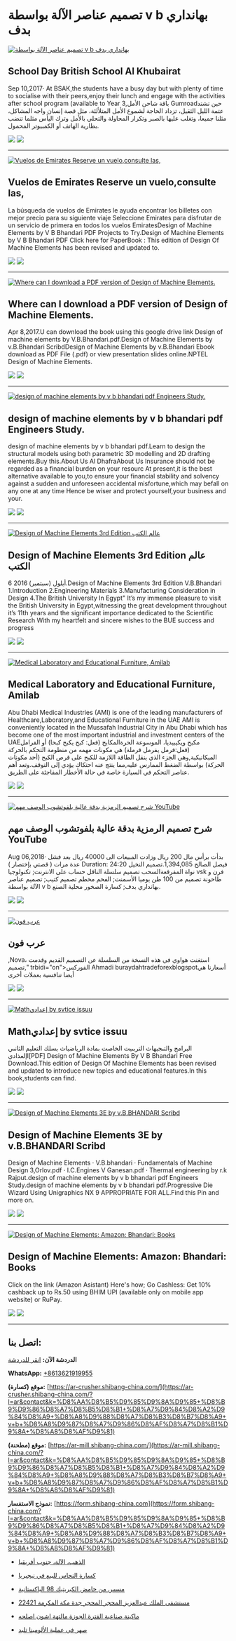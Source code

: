 # تصميم عناصر الآلة بواسطة v b بهانداري بدف

<a href="https://swt.shibang-china.com/?l=ar&img&k=%D8%AA%D8%B5%D9%85%D9%8A%D9%85+%D8%B9%D9%86%D8%A7%D8%B5%D8%B1+%D8%A7%D9%84%D8%A2%D9%84%D8%A9+%D8%A8%D9%88%D8%A7%D8%B3%D8%B7%D8%A9+v+b+%D8%A8%D9%87%D8%A7%D9%86%D8%AF%D8%A7%D8%B1%D9%8A+%D8%A8%D8%AF%D9%81" target="_blank">![تصميم عناصر الآلة بواسطة v b بهانداري بدف](http://static.shibang-china.com/all-800x300/1042.jpg)</a>

## School Day British School Al Khubairat
Sep 10,2017&#0183;&#32;At BSAK,the students have a busy day but with plenty of time to socialise with their peers,enjoy their lunch and engage with the activities after school program (available to Year 3,باقة شاحن الأمل Gumroadحين تشتد عتمة الليل الثقيل، تزداد الحاجة لشموع الأمل المتلألئة، مثل قصة إنسان واجه المشاكل، مثلنا جميعا، وتغلب عليها بالصبر وتكرار المحاولة والتحلي بالأمل وترك اليأس مثلما تنضب بطارية الهاتف أو الكمبيوتر المحمول.


<a href="https://whatsapp.shibangsoft.com/WhatsApp.php" target="_blank" title="WhatsApp">![](http://static.shibang-china.com/icon/whatsapp.png)</a> <a href="https://swt.shibang-china.com/?l=ar&icon&k=%D8%AA%D8%B5%D9%85%D9%8A%D9%85+%D8%B9%D9%86%D8%A7%D8%B5%D8%B1+%D8%A7%D9%84%D8%A2%D9%84%D8%A9+%D8%A8%D9%88%D8%A7%D8%B3%D8%B7%D8%A9+v+b+%D8%A8%D9%87%D8%A7%D9%86%D8%AF%D8%A7%D8%B1%D9%8A+%D8%A8%D8%AF%D9%81" target="_blank">![](http://static.shibang-china.com/icon/chat-ar.png)</a>

---

<a href="https://swt.shibang-china.com/?l=ar&img&k=%D8%AA%D8%B5%D9%85%D9%8A%D9%85+%D8%B9%D9%86%D8%A7%D8%B5%D8%B1+%D8%A7%D9%84%D8%A2%D9%84%D8%A9+%D8%A8%D9%88%D8%A7%D8%B3%D8%B7%D8%A9+v+b+%D8%A8%D9%87%D8%A7%D9%86%D8%AF%D8%A7%D8%B1%D9%8A+%D8%A8%D8%AF%D9%81" target="_blank">![Vuelos de Emirates Reserve un vuelo,consulte las,](http://static.shibang-china.com/all-800x300/244.jpg)</a>

## Vuelos de Emirates Reserve un vuelo,consulte las,
La búsqueda de vuelos de Emirates le ayuda encontrar los billetes con mejor precio para su siguiente viaje Seleccione Emirates para disfrutar de un servicio de primera en todos los vuelos EmiratesDesign of Machine Elements by V B Bhandari PDF Projects to Try.Design of Machine Elements by V B Bhandari PDF Click here for PaperBook : This edition of Design Of Machine Elements has been revised and updated to.


<a href="https://whatsapp.shibangsoft.com/WhatsApp.php" target="_blank" title="WhatsApp">![](http://static.shibang-china.com/icon/whatsapp.png)</a> <a href="https://swt.shibang-china.com/?l=ar&icon&k=%D8%AA%D8%B5%D9%85%D9%8A%D9%85+%D8%B9%D9%86%D8%A7%D8%B5%D8%B1+%D8%A7%D9%84%D8%A2%D9%84%D8%A9+%D8%A8%D9%88%D8%A7%D8%B3%D8%B7%D8%A9+v+b+%D8%A8%D9%87%D8%A7%D9%86%D8%AF%D8%A7%D8%B1%D9%8A+%D8%A8%D8%AF%D9%81" target="_blank">![](http://static.shibang-china.com/icon/chat-ar.png)</a>

---

<a href="https://swt.shibang-china.com/?l=ar&img&k=%D8%AA%D8%B5%D9%85%D9%8A%D9%85+%D8%B9%D9%86%D8%A7%D8%B5%D8%B1+%D8%A7%D9%84%D8%A2%D9%84%D8%A9+%D8%A8%D9%88%D8%A7%D8%B3%D8%B7%D8%A9+v+b+%D8%A8%D9%87%D8%A7%D9%86%D8%AF%D8%A7%D8%B1%D9%8A+%D8%A8%D8%AF%D9%81" target="_blank">![Where can I download a PDF version of Design of Machine Elements.](http://static.shibang-china.com/all-800x300/9.jpg)</a>

## Where can I download a PDF version of Design of Machine Elements.
Apr 8,2017.U can download the book using this google drive link Design of machine elements by V.B.Bhandari.pdf.Design of Machine Elements by v.B.Bhandari ScribdDesign of Machine Elements by v.B.Bhandari Ebook download as PDF File (.pdf) or view presentation slides online.NPTEL Design of Machine Elements.


<a href="https://whatsapp.shibangsoft.com/WhatsApp.php" target="_blank" title="WhatsApp">![](http://static.shibang-china.com/icon/whatsapp.png)</a> <a href="https://swt.shibang-china.com/?l=ar&icon&k=%D8%AA%D8%B5%D9%85%D9%8A%D9%85+%D8%B9%D9%86%D8%A7%D8%B5%D8%B1+%D8%A7%D9%84%D8%A2%D9%84%D8%A9+%D8%A8%D9%88%D8%A7%D8%B3%D8%B7%D8%A9+v+b+%D8%A8%D9%87%D8%A7%D9%86%D8%AF%D8%A7%D8%B1%D9%8A+%D8%A8%D8%AF%D9%81" target="_blank">![](http://static.shibang-china.com/icon/chat-ar.png)</a>

---

<a href="https://swt.shibang-china.com/?l=ar&img&k=%D8%AA%D8%B5%D9%85%D9%8A%D9%85+%D8%B9%D9%86%D8%A7%D8%B5%D8%B1+%D8%A7%D9%84%D8%A2%D9%84%D8%A9+%D8%A8%D9%88%D8%A7%D8%B3%D8%B7%D8%A9+v+b+%D8%A8%D9%87%D8%A7%D9%86%D8%AF%D8%A7%D8%B1%D9%8A+%D8%A8%D8%AF%D9%81" target="_blank">![design of machine elements by v b bhandari pdf Engineers Study.](http://static.shibang-china.com/all-800x300/1025.jpg)</a>

## design of machine elements by v b bhandari pdf Engineers Study.
design of machine elements by v b bhandari pdf.Learn to design the structural models using both parametric 3D modelling and 2D drafting elements.Buy this.About Us Al DhafraAbout Us Insurance should not be regarded as a financial burden on your resourc At present,it is the best alternative available to you,to ensure your financial stability and solvency against a sudden and unforeseen accidental misfortune,which may befall on any one at any time Hence be wiser and protect yourself,your business and your.


<a href="https://whatsapp.shibangsoft.com/WhatsApp.php" target="_blank" title="WhatsApp">![](http://static.shibang-china.com/icon/whatsapp.png)</a> <a href="https://swt.shibang-china.com/?l=ar&icon&k=%D8%AA%D8%B5%D9%85%D9%8A%D9%85+%D8%B9%D9%86%D8%A7%D8%B5%D8%B1+%D8%A7%D9%84%D8%A2%D9%84%D8%A9+%D8%A8%D9%88%D8%A7%D8%B3%D8%B7%D8%A9+v+b+%D8%A8%D9%87%D8%A7%D9%86%D8%AF%D8%A7%D8%B1%D9%8A+%D8%A8%D8%AF%D9%81" target="_blank">![](http://static.shibang-china.com/icon/chat-ar.png)</a>

---

<a href="https://swt.shibang-china.com/?l=ar&img&k=%D8%AA%D8%B5%D9%85%D9%8A%D9%85+%D8%B9%D9%86%D8%A7%D8%B5%D8%B1+%D8%A7%D9%84%D8%A2%D9%84%D8%A9+%D8%A8%D9%88%D8%A7%D8%B3%D8%B7%D8%A9+v+b+%D8%A8%D9%87%D8%A7%D9%86%D8%AF%D8%A7%D8%B1%D9%8A+%D8%A8%D8%AF%D9%81" target="_blank">![﻿Design of Machine Elements 3rd Edition عالم الكتب](http://static.shibang-china.com/all-800x300/522.jpg)</a>

## ﻿Design of Machine Elements 3rd Edition عالم الكتب
6 أيلول (سبتمبر) 2016.Design of Machine Elements 3rd Edition V.B.Bhandari 1.Introduction 2.Engineering Materials 3.Manufacturing Consideration in Design 4.The British University In Egypt" It’s my immense pleasure to visit the British University in Egypt,witnessing the great development throughout it’s 11th years and the significant importance dedicated to the Scientific Research With my heartfelt and sincere wishes to the BUE success and progress


<a href="https://whatsapp.shibangsoft.com/WhatsApp.php" target="_blank" title="WhatsApp">![](http://static.shibang-china.com/icon/whatsapp.png)</a> <a href="https://swt.shibang-china.com/?l=ar&icon&k=%D8%AA%D8%B5%D9%85%D9%8A%D9%85+%D8%B9%D9%86%D8%A7%D8%B5%D8%B1+%D8%A7%D9%84%D8%A2%D9%84%D8%A9+%D8%A8%D9%88%D8%A7%D8%B3%D8%B7%D8%A9+v+b+%D8%A8%D9%87%D8%A7%D9%86%D8%AF%D8%A7%D8%B1%D9%8A+%D8%A8%D8%AF%D9%81" target="_blank">![](http://static.shibang-china.com/icon/chat-ar.png)</a>

---

<a href="https://swt.shibang-china.com/?l=ar&img&k=%D8%AA%D8%B5%D9%85%D9%8A%D9%85+%D8%B9%D9%86%D8%A7%D8%B5%D8%B1+%D8%A7%D9%84%D8%A2%D9%84%D8%A9+%D8%A8%D9%88%D8%A7%D8%B3%D8%B7%D8%A9+v+b+%D8%A8%D9%87%D8%A7%D9%86%D8%AF%D8%A7%D8%B1%D9%8A+%D8%A8%D8%AF%D9%81" target="_blank">![Medical Laboratory and Educational Furniture, Amilab](http://static.shibang-china.com/all-800x300/156.jpg)</a>

## Medical Laboratory and Educational Furniture, Amilab
Abu Dhabi Medical Industries (AMI) is one of the leading manufacturers of Healthcare,Laboratory,and Educational Furniture in the UAE AMI is conveniently located in the Mussafah Industrial City in Abu Dhabi which has become one of the most important industrial and investment centers of the UAEمكبح ويكيبيديا، الموسوعة الحرةالمكابح (فعل: كبح يكبح كبحا) أو الفرامل (فعل:فرمل يفرمل فرملة) هي مكونات مهمه من منظومة التحكم بالحركة الميكانيكية,وهي الجزء الذي ينقل الطاقة اللازمة للكبح على قرص الكبح (أحد مكونات الحركة) بواسطة الضغط الممارس عليه,مما ينتج عنه احتكاك يؤدي إلى التوقف.وتعد أهم عناصر التحكم في السيارة خاصة في حالة الأخطار المفاجئة على الطريق.


<a href="https://whatsapp.shibangsoft.com/WhatsApp.php" target="_blank" title="WhatsApp">![](http://static.shibang-china.com/icon/whatsapp.png)</a> <a href="https://swt.shibang-china.com/?l=ar&icon&k=%D8%AA%D8%B5%D9%85%D9%8A%D9%85+%D8%B9%D9%86%D8%A7%D8%B5%D8%B1+%D8%A7%D9%84%D8%A2%D9%84%D8%A9+%D8%A8%D9%88%D8%A7%D8%B3%D8%B7%D8%A9+v+b+%D8%A8%D9%87%D8%A7%D9%86%D8%AF%D8%A7%D8%B1%D9%8A+%D8%A8%D8%AF%D9%81" target="_blank">![](http://static.shibang-china.com/icon/chat-ar.png)</a>

---

<a href="https://swt.shibang-china.com/?l=ar&img&k=%D8%AA%D8%B5%D9%85%D9%8A%D9%85+%D8%B9%D9%86%D8%A7%D8%B5%D8%B1+%D8%A7%D9%84%D8%A2%D9%84%D8%A9+%D8%A8%D9%88%D8%A7%D8%B3%D8%B7%D8%A9+v+b+%D8%A8%D9%87%D8%A7%D9%86%D8%AF%D8%A7%D8%B1%D9%8A+%D8%A8%D8%AF%D9%81" target="_blank">![‫شرح تصميم الرمزية بدقة عالية بلفوتشوب الوصف مهم‬‎ YouTube](http://static.shibang-china.com/all-800x300/1038.jpg)</a>

## ‫شرح تصميم الرمزية بدقة عالية بلفوتشوب الوصف مهم‬‎ YouTube
Aug 06,2018&#0183;&#32;بدأت برأس مال 200 ريال وزادت المبيعات الى 40000 ريال بعد فشل عدة مرات ( قصتي بإختصار ) Duration: 24:20 فيصل الصالح 1,394,085.تصميم النخيل نواة المفرقعةالسحب تصميم سلسلة الناقل حساب على الانترنت; تكنولوجيا vsk فرن و طاحونة تصميم من 100 طن يوميا الأسمنت; الفحم محطم تصميم كتيب; تصميم عناصر الآلة بواسطة v b بهانداري بدف; كسارة الصخور محلية الصنع.


<a href="https://whatsapp.shibangsoft.com/WhatsApp.php" target="_blank" title="WhatsApp">![](http://static.shibang-china.com/icon/whatsapp.png)</a> <a href="https://swt.shibang-china.com/?l=ar&icon&k=%D8%AA%D8%B5%D9%85%D9%8A%D9%85+%D8%B9%D9%86%D8%A7%D8%B5%D8%B1+%D8%A7%D9%84%D8%A2%D9%84%D8%A9+%D8%A8%D9%88%D8%A7%D8%B3%D8%B7%D8%A9+v+b+%D8%A8%D9%87%D8%A7%D9%86%D8%AF%D8%A7%D8%B1%D9%8A+%D8%A8%D8%AF%D9%81" target="_blank">![](http://static.shibang-china.com/icon/chat-ar.png)</a>

---

<a href="https://swt.shibang-china.com/?l=ar&img&k=%D8%AA%D8%B5%D9%85%D9%8A%D9%85+%D8%B9%D9%86%D8%A7%D8%B5%D8%B1+%D8%A7%D9%84%D8%A2%D9%84%D8%A9+%D8%A8%D9%88%D8%A7%D8%B3%D8%B7%D8%A9+v+b+%D8%A8%D9%87%D8%A7%D9%86%D8%AF%D8%A7%D8%B1%D9%8A+%D8%A8%D8%AF%D9%81" target="_blank">![عرب فون](http://static.shibang-china.com/all-800x300/658.jpg)</a>

## عرب فون
,Nova، استغنت هواوي في هذه النسخة من السلسلة عن التصميم القديم وقدمت تصميم," trbidi="on"&gt;الفوركس Ahmadi buraydahtradeforexblogspotأسعارنا هي أيضا تنافسية بعملات أخرى


<a href="https://whatsapp.shibangsoft.com/WhatsApp.php" target="_blank" title="WhatsApp">![](http://static.shibang-china.com/icon/whatsapp.png)</a> <a href="https://swt.shibang-china.com/?l=ar&icon&k=%D8%AA%D8%B5%D9%85%D9%8A%D9%85+%D8%B9%D9%86%D8%A7%D8%B5%D8%B1+%D8%A7%D9%84%D8%A2%D9%84%D8%A9+%D8%A8%D9%88%D8%A7%D8%B3%D8%B7%D8%A9+v+b+%D8%A8%D9%87%D8%A7%D9%86%D8%AF%D8%A7%D8%B1%D9%8A+%D8%A8%D8%AF%D9%81" target="_blank">![](http://static.shibang-china.com/icon/chat-ar.png)</a>

---

<a href="https://swt.shibang-china.com/?l=ar&img&k=%D8%AA%D8%B5%D9%85%D9%8A%D9%85+%D8%B9%D9%86%D8%A7%D8%B5%D8%B1+%D8%A7%D9%84%D8%A2%D9%84%D8%A9+%D8%A8%D9%88%D8%A7%D8%B3%D8%B7%D8%A9+v+b+%D8%A8%D9%87%D8%A7%D9%86%D8%AF%D8%A7%D8%B1%D9%8A+%D8%A8%D8%AF%D9%81" target="_blank">![Mathإعدادي by svtice issuu](http://static.shibang-china.com/all-800x300/179.jpg)</a>

## Mathإعدادي by svtice issuu
‫البرامج والتىجيهاث التربىيت الخاصت‬ ‫بمادة الرياضياث‬ ‫بسلك التعليم الثانىي اإلعذادي‬[PDF] Design of Machine Elements By V B Bhandari Free Download.This edition of Design Of Machine Elements has been revised and updated to introduce new topics and educational features.In this book,students can find.


<a href="https://whatsapp.shibangsoft.com/WhatsApp.php" target="_blank" title="WhatsApp">![](http://static.shibang-china.com/icon/whatsapp.png)</a> <a href="https://swt.shibang-china.com/?l=ar&icon&k=%D8%AA%D8%B5%D9%85%D9%8A%D9%85+%D8%B9%D9%86%D8%A7%D8%B5%D8%B1+%D8%A7%D9%84%D8%A2%D9%84%D8%A9+%D8%A8%D9%88%D8%A7%D8%B3%D8%B7%D8%A9+v+b+%D8%A8%D9%87%D8%A7%D9%86%D8%AF%D8%A7%D8%B1%D9%8A+%D8%A8%D8%AF%D9%81" target="_blank">![](http://static.shibang-china.com/icon/chat-ar.png)</a>

---

<a href="https://swt.shibang-china.com/?l=ar&img&k=%D8%AA%D8%B5%D9%85%D9%8A%D9%85+%D8%B9%D9%86%D8%A7%D8%B5%D8%B1+%D8%A7%D9%84%D8%A2%D9%84%D8%A9+%D8%A8%D9%88%D8%A7%D8%B3%D8%B7%D8%A9+v+b+%D8%A8%D9%87%D8%A7%D9%86%D8%AF%D8%A7%D8%B1%D9%8A+%D8%A8%D8%AF%D9%81" target="_blank">![Design of Machine Elements 3E by v.B.BHANDARI Scribd](http://static.shibang-china.com/all-800x300/1337.jpg)</a>

## Design of Machine Elements 3E by v.B.BHANDARI Scribd
Design of Machine Elements &middot; V.B.bhandari &middot; Fundamentals of Machine Design 3,Orlov.pdf &middot; I.C.Engines V Ganesan.pdf &middot; Thermal engineering by r.k Rajput.design of machine elements by v b bhandari pdf Engineers Study.design of machine elements by v b bhandari pdf.Progressive Die Wizard Using Unigraphics NX 9 APPROPRIATE FOR ALL.Find this Pin and more on.


<a href="https://whatsapp.shibangsoft.com/WhatsApp.php" target="_blank" title="WhatsApp">![](http://static.shibang-china.com/icon/whatsapp.png)</a> <a href="https://swt.shibang-china.com/?l=ar&icon&k=%D8%AA%D8%B5%D9%85%D9%8A%D9%85+%D8%B9%D9%86%D8%A7%D8%B5%D8%B1+%D8%A7%D9%84%D8%A2%D9%84%D8%A9+%D8%A8%D9%88%D8%A7%D8%B3%D8%B7%D8%A9+v+b+%D8%A8%D9%87%D8%A7%D9%86%D8%AF%D8%A7%D8%B1%D9%8A+%D8%A8%D8%AF%D9%81" target="_blank">![](http://static.shibang-china.com/icon/chat-ar.png)</a>

---

<a href="https://swt.shibang-china.com/?l=ar&img&k=%D8%AA%D8%B5%D9%85%D9%8A%D9%85+%D8%B9%D9%86%D8%A7%D8%B5%D8%B1+%D8%A7%D9%84%D8%A2%D9%84%D8%A9+%D8%A8%D9%88%D8%A7%D8%B3%D8%B7%D8%A9+v+b+%D8%A8%D9%87%D8%A7%D9%86%D8%AF%D8%A7%D8%B1%D9%8A+%D8%A8%D8%AF%D9%81" target="_blank">![Design of Machine Elements: Amazon: Bhandari: Books](http://static.shibang-china.com/all-800x300/100.jpg)</a>

## Design of Machine Elements: Amazon: Bhandari: Books
Click on the link (Amazon Asistant) Here&#39;s how; Go Cashless: Get 10% cashback up to Rs.50 using BHIM UPI (available only on mobile app website) or RuPay.

<a href="https://whatsapp.shibangsoft.com/WhatsApp.php" target="_blank" title="WhatsApp">![](http://static.shibang-china.com/icon/whatsapp.png)</a> <a href="https://swt.shibang-china.com/?l=ar&icon&k=%D8%AA%D8%B5%D9%85%D9%8A%D9%85+%D8%B9%D9%86%D8%A7%D8%B5%D8%B1+%D8%A7%D9%84%D8%A2%D9%84%D8%A9+%D8%A8%D9%88%D8%A7%D8%B3%D8%B7%D8%A9+v+b+%D8%A8%D9%87%D8%A7%D9%86%D8%AF%D8%A7%D8%B1%D9%8A+%D8%A8%D8%AF%D9%81" target="_blank">![](http://static.shibang-china.com/icon/chat-ar.png)</a>

---
## اتصل بنا:

**الدردشة الآن:** [انقر للدردشة](https://swt.shibang-china.com?l=ar&contact&k=%D8%AA%D8%B5%D9%85%D9%8A%D9%85+%D8%B9%D9%86%D8%A7%D8%B5%D8%B1+%D8%A7%D9%84%D8%A2%D9%84%D8%A9+%D8%A8%D9%88%D8%A7%D8%B3%D8%B7%D8%A9+v+b+%D8%A8%D9%87%D8%A7%D9%86%D8%AF%D8%A7%D8%B1%D9%8A+%D8%A8%D8%AF%D9%81)

**WhatsApp:**  [+8613621919955](https://whatsapp.shibangsoft.com/WhatsApp.php)

**موقع (كسارة):** [https://ar-crusher.shibang-china.com/](https://ar-crusher.shibang-china.com/?l=ar&contact&k=%D8%AA%D8%B5%D9%85%D9%8A%D9%85+%D8%B9%D9%86%D8%A7%D8%B5%D8%B1+%D8%A7%D9%84%D8%A2%D9%84%D8%A9+%D8%A8%D9%88%D8%A7%D8%B3%D8%B7%D8%A9+v+b+%D8%A8%D9%87%D8%A7%D9%86%D8%AF%D8%A7%D8%B1%D9%8A+%D8%A8%D8%AF%D9%81)

**موقع (مطحنة):** [https://ar-mill.shibang-china.com/](https://ar-mill.shibang-china.com/?l=ar&contact&k=%D8%AA%D8%B5%D9%85%D9%8A%D9%85+%D8%B9%D9%86%D8%A7%D8%B5%D8%B1+%D8%A7%D9%84%D8%A2%D9%84%D8%A9+%D8%A8%D9%88%D8%A7%D8%B3%D8%B7%D8%A9+v+b+%D8%A8%D9%87%D8%A7%D9%86%D8%AF%D8%A7%D8%B1%D9%8A+%D8%A8%D8%AF%D9%81)

**نموذج الاستفسار:** [https://form.shibang-china.com](https://form.shibang-china.com?l=ar&contact&k=%D8%AA%D8%B5%D9%85%D9%8A%D9%85+%D8%B9%D9%86%D8%A7%D8%B5%D8%B1+%D8%A7%D9%84%D8%A2%D9%84%D8%A9+%D8%A8%D9%88%D8%A7%D8%B3%D8%B7%D8%A9+v+b+%D8%A8%D9%87%D8%A7%D9%86%D8%AF%D8%A7%D8%B1%D9%8A+%D8%A8%D8%AF%D9%81)

* [الذهب، الآلة، جنوب أفريقيا](../34/%D8%A7%D9%84%D8%B0%D9%87%D8%A8%D8%8C%20%D8%A7%D9%84%D8%A2%D9%84%D8%A9%D8%8C%20%D8%AC%D9%86%D9%88%D8%A8%20%D8%A3%D9%81%D8%B1%D9%8A%D9%82%D9%8A%D8%A7.md)

* [كسارة النحاس للبيع في نيجيريا](../31/%D9%83%D8%B3%D8%A7%D8%B1%D8%A9%20%D8%A7%D9%84%D9%86%D8%AD%D8%A7%D8%B3%20%D9%84%D9%84%D8%A8%D9%8A%D8%B9%20%D9%81%D9%8A%20%D9%86%D9%8A%D8%AC%D9%8A%D8%B1%D9%8A%D8%A7.md)

* [مسس من حامض الكبريتيك 98 الباكستانية](../32/%D9%85%D8%B3%D8%B3%20%D9%85%D9%86%20%D8%AD%D8%A7%D9%85%D8%B6%20%D8%A7%D9%84%D9%83%D8%A8%D8%B1%D9%8A%D8%AA%D9%8A%D9%83%2098%20%D8%A7%D9%84%D8%A8%D8%A7%D9%83%D8%B3%D8%AA%D8%A7%D9%86%D9%8A%D8%A9.md)

* [مستشفى الملك عبدالعزيز المحجر المحجر جدة مكة المكرمة 22421](../31/%D9%85%D8%B3%D8%AA%D8%B4%D9%81%D9%89%20%D8%A7%D9%84%D9%85%D9%84%D9%83%20%D8%B9%D8%A8%D8%AF%D8%A7%D9%84%D8%B9%D8%B2%D9%8A%D8%B2%20%D8%A7%D9%84%D9%85%D8%AD%D8%AC%D8%B1%20%D8%A7%D9%84%D9%85%D8%AD%D8%AC%D8%B1%20%D8%AC%D8%AF%D8%A9%20%D9%85%D9%83%D8%A9%20%D8%A7%D9%84%D9%85%D9%83%D8%B1%D9%85%D8%A9%2022421.md)

* [ماكينة صناعية الفترة الجوزة مالتهة اشون اصلحه](../34/%D9%85%D8%A7%D9%83%D9%8A%D9%86%D8%A9%20%D8%B5%D9%86%D8%A7%D8%B9%D9%8A%D8%A9%20%D8%A7%D9%84%D9%81%D8%AA%D8%B1%D8%A9%20%D8%A7%D9%84%D8%AC%D9%88%D8%B2%D8%A9%20%D9%85%D8%A7%D9%84%D8%AA%D9%87%D8%A9%20%D8%A7%D8%B4%D9%88%D9%86%20%D8%A7%D8%B5%D9%84%D8%AD%D9%87.md)

* [صهر في عملية الألومينا تلبد](../32/%D8%B5%D9%87%D8%B1%20%D9%81%D9%8A%20%D8%B9%D9%85%D9%84%D9%8A%D8%A9%20%D8%A7%D9%84%D8%A3%D9%84%D9%88%D9%85%D9%8A%D9%86%D8%A7%20%D8%AA%D9%84%D8%A8%D8%AF.md)